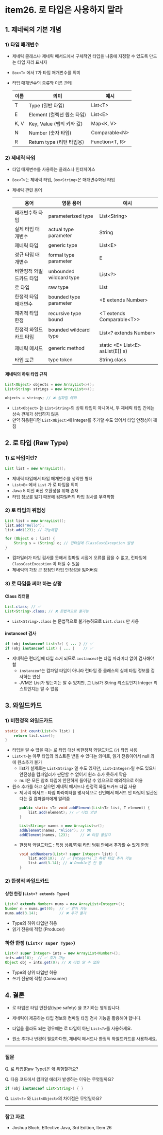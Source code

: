 # item26. 로 타입은 사용하지 말라

## 1. 제네릭의 기본 개념

### 1) 타입 매개변수

- 제네릭 클래스나 제네릭 메서드에서 구체적인 타입을 나중에 지정할 수 있도록 만드는 타입 자리 표시자
- `Box<T>` 에서 `T`가 타입 매개변수를 의미
- 타입 매개변수의 종류와 이름 관례

    이름 | 의미 | 예시
    -|-|-
    T | Type (일반 타입) | List\<T>
    E | Element (컬렉션 원소 타입) | List\<E>
    K, V | Key, Value (맵의 키와 값) | Map\<K, V>
    N | Number (숫자 타입) | Comparable\<N>
    R | Return type (리턴 타입용) | Function\<T, R>

### 2) 제네릭 타입

- 타입 매개변수를 사용하는 클래스나 인터페이스
- `Box<T>`는 제네릭 타입, `Box<String>`은 매개변수화된 타입
- 제네릭 관련 용어

    용어 | 영문 용어                   | 예시
      -|-------------------------|-
    매개변수화 타입 | parameterized type      | List\<String>
    실제 타입 매개변수 | actual type parameter   | String
    제네릭 타입 | generic type            | List\<E>
    정규 타입 매개변수 | formal type parameter   | E
    비한정적 와일드카드 타입 | unbounded wildcard type | List\<?>
    로 타입 | raw type | List
    한정적 타입 매개변수 | bounded type parameter | \<E extends Number>
    재귀적 타입 한정 | recursive type bound | \<T extends Comparable\<T>>
    한정적 와일드카드 타입 | bounded wildcard type | List\<? extends Number>
    제네릭 메서드 | generic method | static \<E> List\<E> asList(E[] a)
    타입 토큰 | type token | String.class

#### 제네릭의 하위 타입 규칙

```java
List<Object> objects = new ArrayList<>();
List<String> strings = new ArrayList<>();

objects = strings; // ❌ 컴파일 에러
```

- `List<Object>` 는 `List<String>`의 상위 타입이 아니어서, 두 제네릭 타입 간에는 상속 관계가 성립하지 않음
- 만약 허용된다면 `List<Object>`에 Integer를 추가할 수도 있어서 타입 안정성이 깨짐

## 2. 로 타입 (Raw Type)

### 1) 로 타입이란?

```java
List list = new ArrayList();
```

- 제네릭 타입에서 타입 매개변수를 생략한 형태
- `List<E>` 에서 `List` 가 로 타입을 의미
- Java 5 이전 버전 호환성을 위해 존재
- 타입 정보를 잃기 때문에 컴파일러의 타입 검사를 무력화함

### 2) 로 타입의 위험성

```java
List list = new ArrayList();
list.add("Hello");
list.add(123); // 가능해짐

for (Object o : list) {
    String s = (String) o; // 런타임에 ClassCastException 발생   
}
```

- 컴파일러가 타입 검사를 못해서 컴파일 시점에 오류를 잠을 수 없고, 런타임에 `ClassCastException` 이 터질 수 있음
- 제네릭의 가장 큰 장점인 타입 안정성을 잃어버림

### 3) 로 타입을 써야 하는 상황

#### Class 리터럴

```java
List.class; // ✅
List<String>.class; // ❌ 문법적으로 불가능

```
- `List<String>.class` 는 문법적으로 불가능하므로 `List.class` 만 사용

#### instanceof 검사

```java
if (obj instanceof List<?>) { ... } // ✅
if (obj instanceof List) { ... }    // ✅
```

- 제네릭은 런타임에 타입 소거 되므로 `instanceof`는 타입 파라미터 없이 검사해야 함
  - `instanceof`는 컴파일 타임이 아니라 런타임 중 클래스의 실제 타입 정보를 검사하는 연산
  - JVM은 List가 맞는지는 알 수 있지만, 그 List가 String 리스트인지 Integer 리스트인지는 알 수 없음

## 3. 와일드카드

### 1) 비한정적 와일드카드

```java
static int count(List<?> list) {
    return list.size();
}
```

- 타입을 알 수 없을 때는 로 타입 대신 비한정적 와일드카드 (`?`) 타입 사용
- `List<?>`는 아무 타입의 리스트든 받을 수 있다는 의미로, 읽기 전용이어서 null 외에 원소추가 불가
  - list가 실제로는 `List<String>` 일 수도 있지만, `List<Integer>`일 수도 있으니 안전성을 컴파일러가 판단할 수 없어서 원소 추가 못하게 막음
  - null은 모든 참조 타입에 안전하게 들어갈 수 있으므로 예외적으로 허용
- 원소 추가를 하고 싶으면 제네릭 메서드나 한정적 와일드카드 타입 사용
  - 제네릭 메서드 : 타입 파라미터를 명시적으로 선언해서 메서드 안 타입이 일관된다는 걸 컴파일러에게 알려줌
    ```java
    public static <T> void addElement(List<T> list, T element) {
        list.add(element); // ✅ 타입 안전
    }
    
    List<String> names = new ArrayList<>();
    addElement(names, "Alice"); // OK
    addElement(names, 123);     // ❌ 타입 불일치
    ```
  - 한정적 와일드카드 : 특정 상위/하위 타입 범위 안에서 추가할 수 있게 한정
    ```java
    void addNumbers(List<? super Integer> list) {
        list.add(10);  // ✅ Integer나 그 하위 타입 추가 가능
        list.add(3.14); // ❌ Double은 안 됨
    }
    ```

### 2) 한정적 와일드카드

#### 상한 한정 (`List<? extends Type>`)

```java
List<? extends Number> nums = new ArrayList<Integer>();
Number n = nums.get(0);  // ✅ 읽기 가능
nums.add(3.14);          // ❌ 추가 불가
```

- Type의 하위 타입만 허용
- 읽기 전용에 적합 (Producer)

### 하한 한정 (`List<? super Type>`)

```java
List<? super Integer> ints = new ArrayList<Number>();
ints.add(10);  // ✅ 추가 가능
Object obj = ints.get(0); // ❌ 타입 알 수 없음
```

- Type의 상위 타입만 허용
- 쓰기 전용에 적합 (Consumer)

## 4. 결론

- 로 타입은 타입 안전성(type safety) 을 포기하는 행위입니다.

- 제네릭이 제공하는 타입 정보와 컴파일 타임 검사 기능을 활용해야 합니다.

- 타입을 몰라도 되는 경우에는 로 타입이 아닌 `List<?>`를 사용하세요.

- 원소 추가나 변경이 필요하다면, 제네릭 메서드나 한정적 와일드카드를 사용하세요.

---

### 질문

Q. 로 타입(Raw Type)은 왜 위험할까요?

Q. 다음 코드에서 컴파일 에러가 발생하는 이유는 무엇일까요?

```java
if (obj instanceof List<String>) { }
```

Q. `List<?>` 와 `List<Object>`의 차이점은 무엇일까요?

---

### 참고 자료

- Joshua Bloch, Effective Java, 3rd Edition, Item 26
